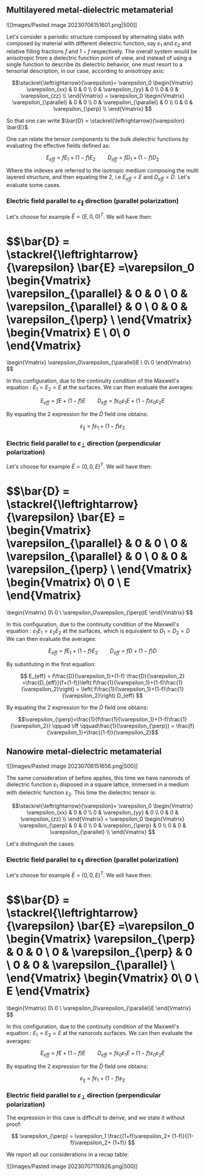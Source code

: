 ## Multilayered metal-dielectric metamaterial

![[Images/Pasted image 20230706151601.png|500]]

Let's consider a periodic structure composed by alternating slabs with composed by material with different dielectric function, say $\varepsilon_1$ and $\varepsilon_2$ and relative filling fractions $f$ and $1-f$ respectively.
The overall system would be anisotropic from a dielectric function point of view, and instead of using a single function to describe its dielectric behavior, one must resort to a tensorial description, in our case, according to anisotropy axis:

$$\stackrel{\leftrightarrow}{\varepsilon}= \varepsilon_0
\begin{Vmatrix}
\varepsilon_{xx} & 0 & 0 \\
0 & \varepsilon_{yy} & 0 \\
0 & 0 & \varepsilon_{zz} \\
\end{Vmatrix}
= \varepsilon_0
\begin{Vmatrix}
\varepsilon_{\parallel} & 0 & 0 \\
0 & \varepsilon_{\parallel} & 0 \\
0 & 0 & \varepsilon_{\perp} \\
\end{Vmatrix}
$$

So that one can write $\bar{D} = \stackrel{\leftrightarrow}{\varepsilon} \bar{E}$.

One can relate the tensor components to the bulk dielectric functions by evaluating the effective fields defined as:

$$ E_{eff} = fE_1+(1-f)E_2 \qquad D_{eff} = fD_1+(1-f)D_2 $$

Where the indexes are referred to the isotropic medium composing the multi layered structure, and then equating the 2, i.e $E_{eff} = E$ and $D_{eff} = D$.
Let's evaluate some cases.

### Electric field parallel to $\varepsilon_{\parallel}$ direction (parallel polarization)

Let's choose for example $\bar{E}= (E,0,0)^T$.
We will have then:

$$\bar{D} = \stackrel{\leftrightarrow}{\varepsilon} \bar{E} =\varepsilon_0 \begin{Vmatrix}
\varepsilon_{\parallel} & 0 & 0 \\
0 & \varepsilon_{\parallel} & 0 \\
0 & 0 & \varepsilon_{\perp} \\
\end{Vmatrix}
\begin{Vmatrix}
E \\ 0\\ 0
\end{Vmatrix}
 = 
\begin{Vmatrix}
\varepsilon_0\varepsilon_{\parallel}E \\ 0\\ 0
\end{Vmatrix}
$$

In this configuration, due to the continuity condition of the Maxwell's equation : $E_1 = E_2 = E$ at the surfaces.
We can then evaluate the averages:

$$ E_{eff} = fE+(1-f)E \qquad D_{eff} = f\varepsilon_0\varepsilon_{1}E+(1-f)\varepsilon_0\varepsilon_{2}E $$

By equating the 2 expression for the $\bar{D}$ field one obtains:

$$\varepsilon_{\parallel}=f\varepsilon_{1}+(1-f)\varepsilon_{2}$$

### Electric field parallel to $\varepsilon_{\perp}$ direction (perpendicular polarization)

Let's choose for example $\bar{E}= (0,0,E)^T$.
We will have then:

$$\bar{D} = \stackrel{\leftrightarrow}{\varepsilon} \bar{E} = \begin{Vmatrix}
\varepsilon_{\parallel} & 0 & 0 \\
0 & \varepsilon_{\parallel} & 0 \\
0 & 0 & \varepsilon_{\perp} \\
\end{Vmatrix}
\begin{Vmatrix}
 0\\ 0 \\ E
\end{Vmatrix}
 = 
\begin{Vmatrix}
 0\\ 0 \\ \varepsilon_0\varepsilon_{\perp}E
\end{Vmatrix}
$$

In this configuration, due to the continuity condition of the Maxwell's equation : $\varepsilon_1E_1 = \varepsilon_2E_2$ at the surfaces, which is equivalent to $D_1 = D_2 = D$
We can then evaluate the averages:

$$ E_{eff} = fE_1+(1-f)E_2 \qquad D_{eff} = fD+(1-f)D $$

By substituting in the first equation:

$$ E_{eff} = f\frac{D}{\varepsilon_1}+(1-f)  \frac{D}{\varepsilon_2} =\frac{D_{eff}}{f+(1-f)}\left( f\frac{1}{\varepsilon_1}+(1-f)\frac{1}{\varepsilon_2}\right) = \left( f\frac{1}{\varepsilon_1}+(1-f)\frac{1}{\varepsilon_2}\right) D_{eff}   $$

By equating the 2 expression for the $\bar{D}$ field one obtains:

$$\varepsilon_{\perp}=\frac{1}{f\frac{1}{\varepsilon_1}+(1-f)\frac{1}{\varepsilon_2}} \qquad \iff \qquad\frac{1}{\varepsilon_{\perp}} =  \frac{f}{\varepsilon_1}+\frac{(1-f)}{\varepsilon_2}$$

## Nanowire metal-dielectric metamaterial

![[Images/Pasted image 20230706151656.png|500]]

The same consideration of before applies, this time we have nanorods of dielectric function $\varepsilon_1$ disposed in a square lattice, immersed in a medium with dielectric function $\varepsilon_2$. This time the dielectric tensor is:

$$\stackrel{\leftrightarrow}{\varepsilon}= \varepsilon_0
\begin{Vmatrix}
\varepsilon_{xx} & 0 & 0 \\
0 & \varepsilon_{yy} & 0 \\
0 & 0 & \varepsilon_{zz} \\
\end{Vmatrix}
= \varepsilon_0
\begin{Vmatrix}
\varepsilon_{\perp} & 0 & 0 \\
0 & \varepsilon_{\perp} & 0 \\
0 & 0 & \varepsilon_{\parallel} \\
\end{Vmatrix}
$$

Let's distinguish the cases:

### Electric field parallel to $\varepsilon_{\parallel}$ direction (parallel polarization)

Let's choose for example $\bar{E}= (0,0, E)^T$.
We will have then:

$$\bar{D} = \stackrel{\leftrightarrow}{\varepsilon} \bar{E} =\varepsilon_0
\begin{Vmatrix}
\varepsilon_{\perp} & 0 & 0 \\
0 & \varepsilon_{\perp} & 0 \\
0 & 0 & \varepsilon_{\parallel} \\
\end{Vmatrix}
\begin{Vmatrix}
 0\\ 0 \\ E
\end{Vmatrix}
 = 
\begin{Vmatrix}
 0\\ 0 \\ \varepsilon_0\varepsilon_{\parallel}E
\end{Vmatrix}
$$

In this configuration, due to the continuity condition of the Maxwell's equation : $E_1 = E_2 = E$ at the nanorods surfaces.
We can then evaluate the averages:

$$ E_{eff} = fE+(1-f)E \qquad D_{eff} = f\varepsilon_0\varepsilon_{1}E+(1-f)\varepsilon_0\varepsilon_{2}E $$

By equating the 2 expression for the $\bar{D}$ field one obtains:

$$\varepsilon_{\parallel}=f\varepsilon_{1}+(1-f)\varepsilon_{2}$$

### Electric field parallel to $\varepsilon_{\perp}$ direction (perpendicular polarization)

The expression in this case is difficult to derive, and we state it without proof:

$$ \varepsilon_{\perp} = \varepsilon_1 \frac{(1+f)\varepsilon_2+ (1-f)}{(1-f)\varepsilon_2+ (1+f)} $$

We report all our considerations in a recap table:

![[Images/Pasted image 20230707110926.png|500]]

